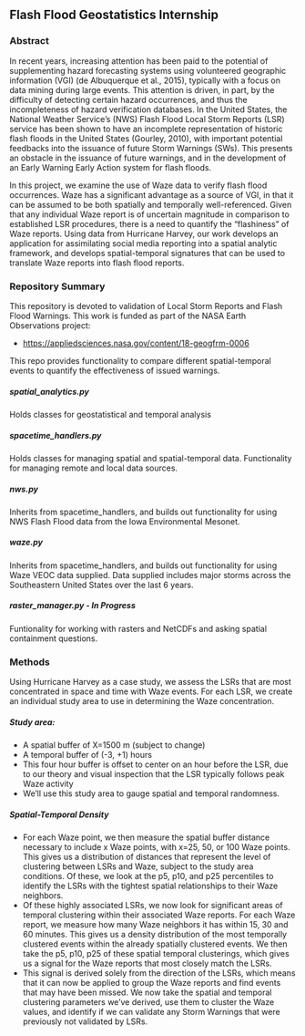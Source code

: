 ## Flash Flood Geostatistics Internship

### Abstract
In recent years, increasing attention has been paid to the potential of supplementing hazard forecasting systems using volunteered geographic information (VGI) (de Albuquerque et al., 2015), typically with a focus on data mining during large events.  This attention is driven, in part, by the difficulty of detecting certain hazard occurrences, and thus the incompleteness of hazard verification databases.  In the United States, the National Weather Service’s (NWS) Flash Flood Local Storm Reports (LSR) service has been shown to have an incomplete representation of historic flash floods in the United States (Gourley, 2010), with important potential feedbacks into the issuance of future Storm Warnings (SWs). This presents an obstacle in the issuance of future warnings, and in the development of an Early Warning Early Action system for flash floods.  

In this project, we examine the use of Waze data to verify flash flood occurrences.  Waze has a significant advantage as a source of VGI, in that it can be assumed to be both spatially and temporally well-referenced.  Given that any individual Waze report is of uncertain magnitude in comparison to established LSR procedures, there is a need to quantify the “flashiness” of Waze reports.  Using data from Hurricane Harvey, our work develops an application for assimilating social media reporting into a spatial analytic framework, and develops spatial-temporal signatures that can be used to translate Waze reports into flash flood reports. 

### Repository Summary
This repository is devoted to validation of Local Storm Reports and Flash Flood Warnings.  This work is funded as part of the NASA Earth Observations project:
- https://appliedsciences.nasa.gov/content/18-geogfrm-0006

This repo provides functionality to compare different spatial-temporal events to quantify the effectiveness of issued warnings.

##### spatial_analytics.py
Holds classes for geostatistical and temporal analysis

##### spacetime_handlers.py
Holds classes for managing spatial and spatial-temporal data.
Functionality for managing remote and local data sources.

##### nws.py
Inherits from spacetime_handlers, and builds out functionality for using NWS Flash Flood data from the Iowa Environmental Mesonet.

##### waze.py
Inherits from spacetime_handlers, and builds out functionality for using Waze VEOC data supplied.
Data supplied includes major storms across the Southeastern United States over the last 6 years.

##### raster_manager.py - In Progress
Funtionality for working with rasters and NetCDFs and asking spatial containment questions.

### Methods
Using Hurricane Harvey as a case study, we assess the LSRs that are most concentrated in space and time with Waze events.  For each LSR, we create an individual study area to use in determining the Waze concentration. 
##### Study area: 
- A spatial buffer of X=1500 m (subject to change)
- A temporal buffer of (-3, +1) hours 
- This four hour buffer is offset to center on an hour before the LSR, due to our theory and visual inspection that the LSR typically follows peak Waze activity
- We’ll use this study area to gauge spatial and temporal randomness.  

##### Spatial-Temporal Density
- For each Waze point, we then measure the spatial buffer distance necessary to include x Waze points, with x=25, 50, or 100 Waze points.  This gives us a distribution of distances that represent the level of clustering between LSRs and Waze, subject to the study area conditions.  Of these, we look at the p5, p10, and p25 percentiles to identify the LSRs with the tightest spatial relationships to their Waze neighbors.  
- Of these highly associated LSRs, we now look for significant areas of temporal clustering within their associated Waze reports.  For each Waze report, we measure how many Waze neighbors it has within 15, 30 and 60 minutes.  This gives us a density distribution of the most temporally clustered events within the already spatially clustered events.  We then take the p5, p10, p25 of these spatial temporal clusterings, which gives us a signal for the Waze reports that most closely match the LSRs.  
- This signal is derived solely from the direction of the LSRs, which means that it can now be applied to group the Waze reports and find events that may have been missed.  We now take the spatial and temporal clustering parameters we’ve derived, use them to cluster the Waze values, and identify if we can validate any Storm Warnings that were previously not validated by LSRs.
